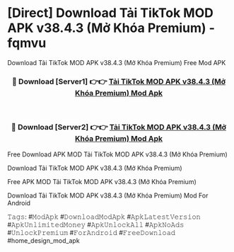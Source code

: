 # [Direct] Download Tải TikTok MOD APK v38.4.3 (Mở Khóa Premium) - fqmvu
Download Tải TikTok MOD APK v38.4.3 (Mở Khóa Premium) Free Mod APK

<div align="center">
<h3>🔴 Download [Server1] 👉👉 <a href="https://apk-comot.site?title=Tải_TikTok_MOD_APK_v38.4.3_(Mở_Khóa_Premium)">Tải TikTok MOD APK v38.4.3 (Mở Khóa Premium) Mod Apk</a></h3><br>

<h3>🔴 Download [Server2] 👉👉 <a href="https://apk-comot.site?title=Tải_TikTok_MOD_APK_v38.4.3_(Mở_Khóa_Premium)">Tải TikTok MOD APK v38.4.3 (Mở Khóa Premium) Mod Apk</a></h3>
</div>


Free Download APK MOD Tải TikTok MOD APK v38.4.3 (Mở Khóa Premium)

Download Tải TikTok MOD APK v38.4.3 (Mở Khóa Premium) 

Free APK MOD Tải TikTok MOD APK v38.4.3 (Mở Khóa Premium) 

Download Tải TikTok MOD APK v38.4.3 (Mở Khóa Premium) Mod For Android

𝚃𝚊𝚐𝚜: #𝙼𝚘𝚍𝙰𝚙𝚔 #𝙳𝚘𝚠𝚗𝚕𝚘𝚊𝚍𝙼𝚘𝚍𝙰𝚙𝚔 #𝙰𝚙𝚔𝙻𝚊𝚝𝚎𝚜𝚝𝚅𝚎𝚛𝚜𝚒𝚘𝚗 #𝙰𝚙𝚔𝚄𝚗𝚕𝚒𝚖𝚒𝚝𝚎𝚍𝙼𝚘𝚗𝚎𝚢 #𝙰𝚙𝚔𝚄𝚗𝚕𝚘𝚌𝚔𝙰𝚕𝚕 #𝙰𝚙𝚔𝙽𝚘𝙰𝚍𝚜 #𝚄𝚗𝚕𝚘𝚌𝚔𝙿𝚛𝚎𝚖𝚒𝚞𝚖 #𝙵𝚘𝚛𝙰𝚗𝚍𝚛𝚘𝚒𝚍 #𝙵𝚛𝚎𝚎𝙳𝚘𝚠𝚗𝚕𝚘𝚊𝚍 #home_design_mod_apk